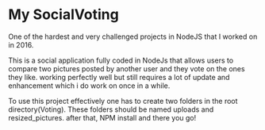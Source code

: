 # My SocialVoting
One of the hardest and very challenged projects in NodeJS that I worked on in 2016.

This is a social application fully coded in NodeJs that allows users to compare two pictures posted by another user and they vote on the ones they like. working perfectly well but still requires a lot of update and enhancement which i do work on once in a while.

To use this project effectively one has to create two folders in the root directory(Voting).
These folders should be named uploads and resized_pictures.
after that, NPM install and there you go!
